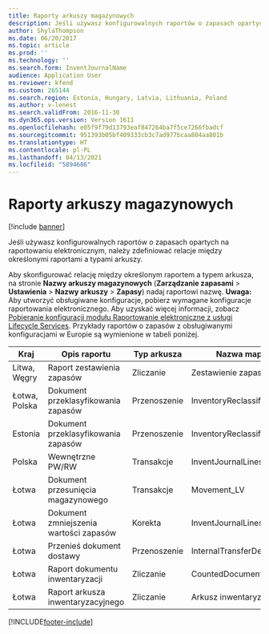 ```yaml
---
title: Raporty arkuszy magazynowych
description: Jeśli używasz konfigurowalnych raportów o zapasach opartych na raportowaniu elektronicznym, należy zdefiniować relacje między określonymi raportami a typami arkuszy.
author: ShylaThompson
ms.date: 06/20/2017
ms.topic: article
ms.prod: ''
ms.technology: ''
ms.search.form: InventJournalName
audience: Application User
ms.reviewer: kfend
ms.custom: 265144
ms.search.region: Estonia, Hungary, Latvia, Lithuania, Poland
ms.author: v-lenest
ms.search.validFrom: 2016-11-30
ms.dyn365.ops.version: Version 1611
ms.openlocfilehash: e05f9f79d13793eaf847264ba7f5ce7266fbadcf
ms.sourcegitcommit: 951393b05bf409333cb3c7ad977bcaa804aa801b
ms.translationtype: HT
ms.contentlocale: pl-PL
ms.lasthandoff: 04/13/2021
ms.locfileid: "5894686"
---
```

# <a name="inventory-journal-reports"></a>Raporty arkuszy magazynowych

[!include [banner](../includes/banner.md)]

Jeśli używasz konfigurowalnych raportów o zapasach opartych na raportowaniu elektronicznym, należy zdefiniować relacje między określonymi raportami a typami arkuszy.

Aby skonfigurować relację między określonym raportem a typem arkusza, na stronie **Nazwy arkuszy magazynowych** (**Zarządzanie zapasami** &gt; **Ustawienia** &gt; **Nazwy arkuszy** &gt; **Zapasy**) nadaj raportowi nazwę. **Uwaga:** Aby utworzyć obsługiwane konfiguracje, pobierz wymagane konfiguracje raportowania elektronicznego. Aby uzyskać więcej informacji, zobacz [Pobieranie konfiguracji modułu Raportowanie elektroniczne z usługi Lifecycle Services](../../fin-ops-core/dev-itpro/analytics/download-electronic-reporting-configuration-lcs.md). Przykłady raportów o zapasów z obsługiwanymi konfiguracjami w Europie są wymienione w tabeli poniżej.

| Kraj            |    Opis raportu               | Typ arkusza     |    Nazwa mapowania formatu                  |
|--------------------|-------------------------------------|------------------|-----------------------------------------|
| Litwa, Węgry | Raport zestawienia zapasów          | Zliczanie         | Zestawienie zapasów (Węgry, Litwa)            |
| Łotwa, Polska     | Dokument przeklasyfikowania zapasów | Przenoszenie         | InventoryReclassificationDocument\_PLLV |
| Estonia            | Dokument przeklasyfikowania zapasów | Przenoszenie         | InventoryReclassificationDocument\_EE   |
| Polska             | Wewnętrzne PW/RW                      | Transakcje         | InventJournalLinesDocPL                 |
| Łotwa             |  Dokument przesunięcia magazynowego         | Transakcje         | Movement\_LV                            |
| Łotwa             | Dokument zmniejszenia wartości zapasów       | Korekta       | InventJournalLines\_LV                  |
| Łotwa             | Przenieś dokument dostawy              | Przenoszenie         | InternalTransferDeliveryNote\_LV        |
| Łotwa             | Raport dokumentu inwentaryzacji            | Zliczanie         | CountedDocument\_LV                     |
| Łotwa             | Raport arkusza inwentaryzacyjnego                | Zliczanie         | Arkusz inwentaryzacyjny                           |







[!INCLUDE[footer-include](../../includes/footer-banner.md)]
